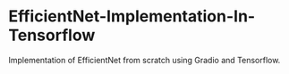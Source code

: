 # EfficientNet-Implementation-In-Tensorflow
Implementation of EfficientNet from scratch using Gradio and Tensorflow. 
